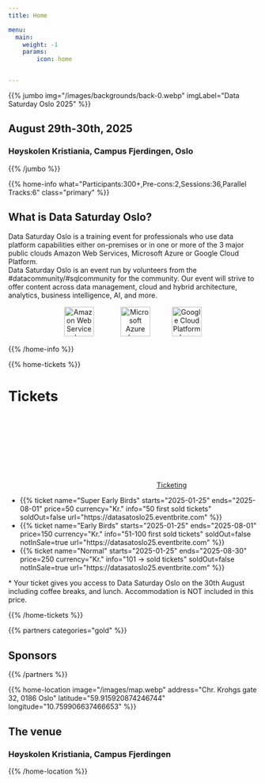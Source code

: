 ```yaml
---
title: Home

menu:
  main:
    weight: -1
    params:
        icon: home


---
```

{{% jumbo img="/images/backgrounds/back-0.webp" imgLabel="Data Saturday Oslo 2025" %}}

## August 29th-30th, 2025
### Høyskolen Kristiania, Campus Fjerdingen, Oslo
<!--
<a class="btn primary btn-lg" style="margin-top: 1em;" href="https://drive.google.com/file/d/1td_9Cr1b2JZvv0bCpOCJNDsEWgVgEp2Y/view?usp=sharing" target="_blank">Become a sponsor</a>
 -->
<!--
<a class="btn primary btn-lg" href="https://sessionize.com/data-saturday-oslo-2025/" target="_blank">
    <svg class="icon icon-cfp"><use xlink:href="#cfp"></use></svg>Submit a presentation
</a>
 
<a class="btn primary btn-lg" href="https://datasatoslo25.eventbrite.com" target="_blank">
    <svg class="icon icon-ticket"><use xlink:href="#ticket"></use></svg>Register for Saturday
</a>
-->
{{% /jumbo %}}

{{% home-info what="Participants:300+,Pre-cons:2,Sessions:36,Parallel Tracks:6" class="primary" %}}
## What is Data Saturday Oslo?

Data Saturday Oslo is a training event for professionals who use data platform capabilities either on-premises or in one or more of the 3 major public clouds Amazon Web Services, Microsoft Azure or Google Cloud Platform.  
Data Saturday Oslo is an event run by volunteers from the #datacommunity/#sqlcommunity for the community. Our event will strive to offer content across data management, cloud and hybrid architecture, analytics, business intelligence, AI, and more.
<p style="text-align:center; margin-top: 15px;">
  <img src="/images/logos/AWS_Logo.png" height="60" alt="Amazon Web Services logo" style="margin-left: 15px; margin-right: 25px;">
  <img src="/images/logos/azure_new_logo.png" height="60" alt="Microsoft Azure logo" style="margin-left: 25px; margin-right: 25px;">
  <img src="/images/logos/gcp_logo_cloud.png" height="60" alt="Google Cloud Platform logo" style="margin-left: 15px; margin-right: 15px;">
</p>
{{% /home-info %}}


<!-- ... 



{{% home-speakers %}}
## Featured Speakers


{{< button-link label="Submit a presentation"
                url="https://conference-hall.io/public/event/HJRThubF4uYPkb7jSUxi"
                icon="cfp" >}}
 
<!-- ... 
{{< button-link label="See all speakers"
                url="./speakers"
                icon="right" >}}
-->
<!--
{{% /home-speakers %}}
-->

<!-- ... 

{{% home-subscribe  class="primary" %}}

## Get notified about the important conference updates

{{% /home-subscribe %}}
-->
<!-- ... -->

{{% home-tickets %}}
# Tickets

<a class="btn primary" href="https://datasatoslo25.eventbrite.com" target="_blank"><svg class="icon icon-ticket"><use xlink:href="#ticket"></use></svg>Ticketing</a>

<ul>
<li>{{% ticket name="Super Early Birds"
           starts="2025-01-25"
           ends="2025-08-01"
           price=50
           currency="Kr."
           info="50 first sold tickets"
           soldOut=false
           url="https://datasatoslo25.eventbrite.com" %}}</li>
<li>{{% ticket name="Early Birds"
           starts="2025-01-25"
           ends="2025-08-01"
           price=150
           currency="Kr."
           info="51-100 first sold tickets"
           soldOut=false
           notInSale=true
           url="https://datasatoslo25.eventbrite.com" %}}</li>
<li>{{% ticket name="Normal"
           starts="2025-01-25"
           ends="2025-08-30"
           price=250
           currency="Kr."
           info="101 -> sold tickets"
           soldOut=false
           notInSale=true
           url="https://datasatoslo25.eventbrite.com" %}}</li>
</ul>

\* Your ticket gives you access to Data Saturday Oslo on the 30th August including coffee breaks, and lunch. Accommodation is NOT included in this price.

{{% /home-tickets %}}


{{% partners categories="gold" %}}
## Sponsors
{{% /partners %}}
 


<!-- ... -->

{{% home-location
    image="/images/map.webp"
    address="Chr. Krohgs gate 32, 0186 Oslo"
    latitude="59.915920874246744"
    longitude="10.759906637466653" %}}
 
## The venue

### Høyskolen Kristiania, Campus Fjerdingen


{{% /home-location %}}

<!-- ... 

{{% album images="/images/album/2018/_25A9313.jpg,/images/album/2018/_25A9386.jpg,/images/album/2018/_25A9671.jpg,/images/album/2018/_25A9334.jpg,/images/album/2018/_25A9282.jpg,/images/album/2018/_25A9612.jpg,/images/album/2018/_25A9452.jpg,/images/album/2018/_25A9628.jpg" %}}

### Some pictures of the **DevFest Toulouse 2018** with the 👾 _retro-gaming_ theme.
-->
<!-- ... 
<a class="btn primary" target="_blank" rel="noopener" href="https://photos.app.goo.gl/nJYFVReFUk9mnXbv9">
    See all photos
    {{% icon "right" %}}
</a>
{{% /album  %}}
--> 

 

